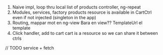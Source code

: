 1. Naive impl, loop thru local list of products
   controller, ng-repeat
2. Modules, services, factory
   products resource is available in CartCtrl even if not injected (singleton in the app)
3. Routing, mappar mot en ng-view
   Bara en view??
   TemplateUrl el template
4. Click handler, add to cart
    cart is a resource so we can share it between ctrls

// TODO service + fetch

